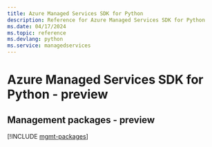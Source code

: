 ```yaml
---
title: Azure Managed Services SDK for Python
description: Reference for Azure Managed Services SDK for Python
ms.date: 04/17/2024
ms.topic: reference
ms.devlang: python
ms.service: managedservices
---
```

# Azure Managed Services SDK for Python - preview

## Management packages - preview
[!INCLUDE [mgmt-packages](managed-services-mgmt-index.md)]